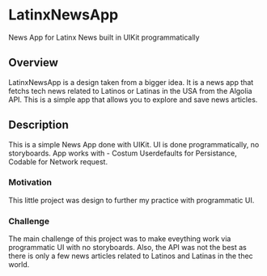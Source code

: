 # LatinxNewsApp
News App for Latinx News built in UIKit programmatically

## Overview

LatinxNewsApp is a design taken from a bigger idea. It is a news app that fetchs tech news related to Latinos or Latinas in the USA from the Algolia API. This is a simple app that allows you to explore and save news articles. 



## Description

This is a simple News App done with UIKit. UI is done programmatically, no storyboards. 
App works with - Costum Userdefaults for Persistance, Codable for Network request. 

### Motivation 

This little project was design to further my practice with programmatic UI. 

### Challenge 

The main challenge of this project was to make eveything work via programmatic UI with no storyboards. Also, the API was not the best as there is only a few news articles related to Latinos and Latinas in the thec world. 

